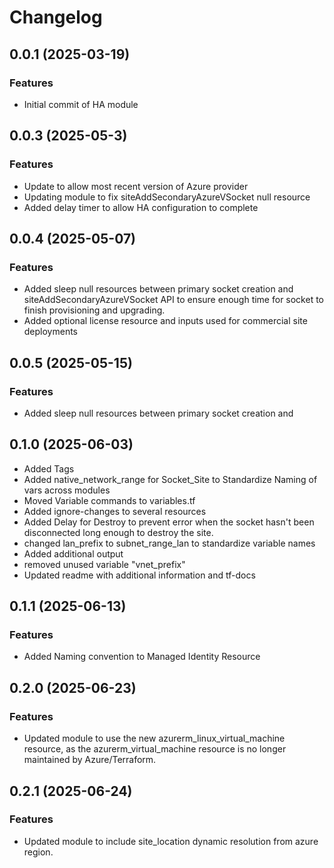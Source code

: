 # Changelog

## 0.0.1 (2025-03-19)

### Features
- Initial commit of HA module

## 0.0.3 (2025-05-3)

### Features
- Update to allow most recent version of Azure provider
- Updating module to fix siteAddSecondaryAzureVSocket null resource
- Added delay timer to allow HA configuration to complete

## 0.0.4 (2025-05-07)

### Features
- Added sleep null resources between primary socket creation and siteAddSecondaryAzureVSocket API to ensure enough time for socket to finish provisioning and upgrading.
- Added optional license resource and inputs used for commercial site deployments

## 0.0.5 (2025-05-15)

### Features
- Added sleep null resources between primary socket creation and 

## 0.1.0 (2025-06-03)
- Added Tags 
- Added native_network_range for Socket_Site to Standardize Naming of vars across modules 
- Moved Variable commands to variables.tf 
- Added ignore-changes to several resources 
- Added Delay for Destroy to prevent error when the socket hasn't been disconnected long enough to destroy the site. 
- changed lan_prefix to subnet_range_lan to standardize variable names 
- Added additional output 
- removed unused variable "vnet_prefix"
- Updated readme with additional information and tf-docs

## 0.1.1 (2025-06-13)

### Features 
- Added Naming convention to Managed Identity Resource 

## 0.2.0 (2025-06-23)

### Features 
- Updated module to use the new azurerm_linux_virtual_machine resource, as the azurerm_virtual_machine resource is no longer maintained by Azure/Terraform.

## 0.2.1 (2025-06-24)

### Features
- Updated module to include site_location dynamic resolution from azure region.

